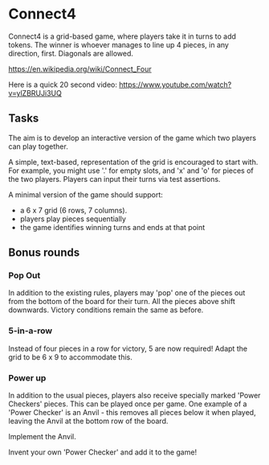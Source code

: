 # Connect4

Connect4 is a grid-based game, where players take it in turns to add
tokens. The winner is whoever manages to line up 4 pieces, in any
direction, first. Diagonals are allowed.

https://en.wikipedia.org/wiki/Connect_Four

Here is a quick 20 second video: https://www.youtube.com/watch?v=ylZBRUJi3UQ

## Tasks

The aim is to develop an interactive version of the game which two players can play together.

A simple, text-based, representation of the grid is encouraged to
start with. For example, you might use '.' for empty slots, and 'x'
and 'o' for pieces of the two players. Players can input their turns
via test assertions.

A minimal version of the game should support:

- a 6 x 7 grid (6 rows, 7 columns).
- players play pieces sequentially
- the game identifies winning turns and ends at that point

## Bonus rounds

### Pop Out

In addition to the existing rules, players may 'pop' one of the pieces
out from the bottom of the board for their turn. All the pieces above
shift downwards. Victory conditions remain the same as before.

### 5-in-a-row

Instead of four pieces in a row for victory, 5 are now required! Adapt
the grid to be 6 x 9 to accommodate this.

### Power up

In addition to the usual pieces, players also receive specially marked
'Power Checkers' pieces. This can be played once per game. One example
of a 'Power Checker' is an Anvil - this removes all pieces below it
when played, leaving the Anvil at the bottom row of the board.

Implement the Anvil.

Invent your own 'Power Checker' and add it to the game!

